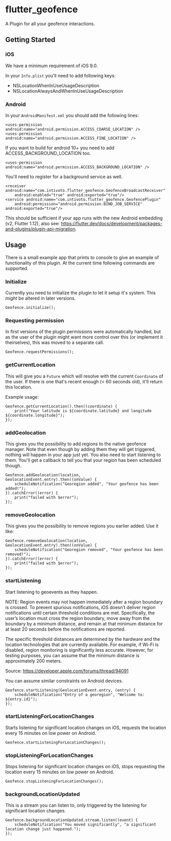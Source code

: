 # flutter_geofence

A Plugin for all your geofence interactions.

## Getting Started

### iOS

We have a minimum requirement of iOS 9.0.

In your `Info.plist` you'll need to add following keys:

- NSLocationWhenInUseUsageDescription
- NSLocationAlwaysAndWhenInUseUsageDescription

### Android

In your `AndroidManifest.xml` you should add the following lines:

```
<uses-permission android:name="android.permission.ACCESS_COARSE_LOCATION" />
<uses-permission android:name="android.permission.ACCESS_FINE_LOCATION" />
```

If you want to build for android 10+ you need to add ACCESS_BACKGROUND_LOCATION too.

```
<uses-permission android:name="android.permission.ACCESS_BACKGROUND_LOCATION" />
```

You'll need to register for a background service as well.

```
<receiver android:name="com.intivoto.flutter_geofence.GeofenceBroadcastReceiver"
    android:enabled="true" android:exported="true"/>
<service android:name="com.intivoto.flutter_geofence.GeofencePlugin"
    android:permission="android.permission.BIND_JOB_SERVICE" android:exported="true"/>
```

This should be sufficient if your app runs with the new Android embedding (v2, Flutter 1.12), also see: https://flutter.dev/docs/development/packages-and-plugins/plugin-api-migration.

## Usage

There is a small example app that prints to console to give an example of functionality of this plugin. At the current time following commands are supported.

### Initialize

Currently you need to initialize the plugin to let it setup it's system. This _might_ be altered in later versions.

```
Geofence.initialize();
```

### Requesting permission

In first versions of the plugin permissions were automatically handled, but as the user of the plugin might want more control over this (or implement it theirselves), this was moved to a separate call.

```
Geofence.requestPermissions();
```

### getCurrentLocation

This will give you a `Future` which will resolve with the current `Coordinate` of the user. If there is one that's recent enough (< 60 seconds old), it'll return this location.

Example usage:

```
Geofence.getCurrentLocation().then((coordinate) {
    print("Your latitude is ${coordinate.latitude} and longitude ${coordinate.longitude}");
});
```

### addGeolocation

This gives you the possibility to add regions to the native geofence manager. Note that even though by adding them they will get triggered, nothing will happen in your app just yet. You also need to start listening to them. You'll get a callback to tell you that your region has been scheduled though.

```
Geofence.addGeolocation(location, GeolocationEvent.entry).then((onValue) {
    scheduleNotification("Georegion added", "Your geofence has been added!");
}).catchError((error) {
    print("failed with $error");
});
```

### removeGeolocation

This gives you the possibility to remove regions you earlier added. Use it like:

```
Geofence.removeGeolocation(location, GeolocationEvent.entry).then((onValue) {
    scheduleNotification("Georegion removed", "Your geofence has been removed!");
}).catchError((error) {
    print("failed with $error");
});
```

### startListening

Start listening to geoevents as they happen.

NOTE:
Region events may not happen immediately after a region boundary is crossed. To prevent spurious notifications, iOS doesn’t deliver region notifications until certain threshold conditions are met. Specifically, the user’s location must cross the region boundary, move away from the boundary by a minimum distance, and remain at that minimum distance for at least 20 seconds before the notifications are reported.

The specific threshold distances are determined by the hardware and the location technologies that are currently available. For example, if Wi-Fi is disabled, region monitoring is significantly less accurate. However, for testing purposes, you can assume that the minimum distance is approximately 200 meters.

Source: https://developer.apple.com/forums/thread/94091

You can assume similar constraints on Android devices.

```
Geofence.startListening(GeolocationEvent.entry, (entry) {
    scheduleNotification("Entry of a georegion", "Welcome to: ${entry.id}");
});
```

### startListeningForLocationChanges

Starts listening for significant location changes on iOS, requests the location every 15 minutes on low power on Android.

```
Geofence.startListeningForLocationChanges();
```

### stopListeningForLocationChanges

Stops listening for significant location changes on iOS, stops requesting the location every 15 minutes on low power on Android.

```
Geofence.stopListeningForLocationChanges();
```

### backgroundLocationUpdated

This is a stream you can listen to, only triggered by the listening for significant location changes.

```
Geofence.backgroundLocationUpdated.stream.listen((event) {
    scheduleNotification("You moved significantly", "a significant location change just happened.");
});
```
